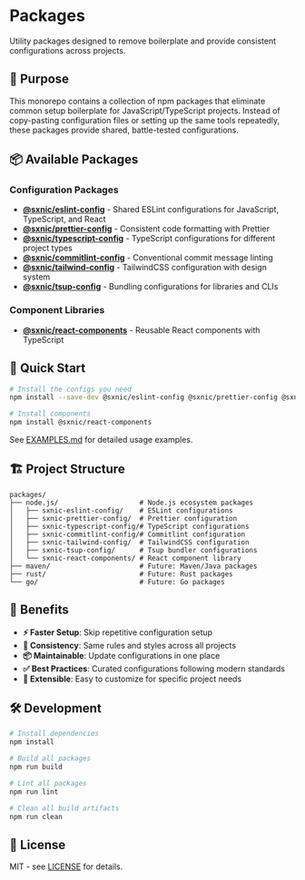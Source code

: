 # Packages

Utility packages designed to remove boilerplate and provide consistent configurations across projects.

## 🎯 Purpose

This monorepo contains a collection of npm packages that eliminate common setup boilerplate for JavaScript/TypeScript projects. Instead of copy-pasting configuration files or setting up the same tools repeatedly, these packages provide shared, battle-tested configurations.

## 📦 Available Packages

### Configuration Packages

- **[@sxnic/eslint-config](node.js/sxnic-eslint-config)** - Shared ESLint configurations for JavaScript, TypeScript, and React
- **[@sxnic/prettier-config](node.js/sxnic-prettier-config)** - Consistent code formatting with Prettier
- **[@sxnic/typescript-config](node.js/sxnic-typescript-config)** - TypeScript configurations for different project types
- **[@sxnic/commitlint-config](node.js/sxnic-commitlint-config)** - Conventional commit message linting
- **[@sxnic/tailwind-config](node.js/sxnic-tailwind-config)** - TailwindCSS configuration with design system
- **[@sxnic/tsup-config](node.js/sxnic-tsup-config)** - Bundling configurations for libraries and CLIs

### Component Libraries

- **[@sxnic/react-components](node.js/sxnic-react-components)** - Reusable React components with TypeScript

## 🚀 Quick Start

```bash
# Install the configs you need
npm install --save-dev @sxnic/eslint-config @sxnic/prettier-config @sxnic/typescript-config

# Install components
npm install @sxnic/react-components
```

See [EXAMPLES.md](EXAMPLES.md) for detailed usage examples.

## 🏗️ Project Structure

```
packages/
├── node.js/                    # Node.js ecosystem packages
│   ├── sxnic-eslint-config/    # ESLint configurations
│   ├── sxnic-prettier-config/  # Prettier configuration
│   ├── sxnic-typescript-config/# TypeScript configurations
│   ├── sxnic-commitlint-config/# Commitlint configuration
│   ├── sxnic-tailwind-config/  # TailwindCSS configuration
│   ├── sxnic-tsup-config/      # Tsup bundler configurations
│   └── sxnic-react-components/ # React component library
├── maven/                      # Future: Maven/Java packages
├── rust/                       # Future: Rust packages
└── go/                         # Future: Go packages
```

## 🎯 Benefits

- **⚡ Faster Setup**: Skip repetitive configuration setup
- **🔄 Consistency**: Same rules and styles across all projects
- **📦 Maintainable**: Update configurations in one place
- **✅ Best Practices**: Curated configurations following modern standards
- **🔧 Extensible**: Easy to customize for specific project needs

## 🛠️ Development

```bash
# Install dependencies
npm install

# Build all packages
npm run build

# Lint all packages
npm run lint

# Clean all build artifacts
npm run clean
```

## 📝 License

MIT - see [LICENSE](LICENSE) for details.
